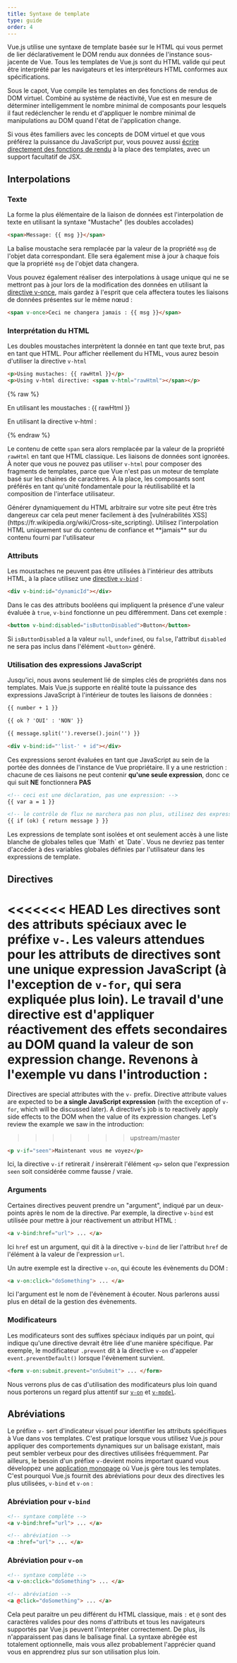 ```yaml
---
title: Syntaxe de template
type: guide
order: 4
---
```


Vue.js utilise une syntaxe de template basée sur le HTML qui vous permet de lier déclarativement le DOM rendu aux données de l'instance sous-jacente de Vue. Tous les templates de Vue.js sont du HTML valide qui peut être interprété par les navigateurs et les interpréteurs HTML conformes aux spécifications.

Sous le capot, Vue compile les templates en des fonctions de rendus de DOM virtuel. Combiné au système de réactivité, Vue est en mesure de déterminer intelligemment le nombre minimal de composants pour lesquels il faut redéclencher le rendu et d'appliquer le nombre minimal de manipulations au DOM quand l'état de l'application change.

Si vous êtes familiers avec les concepts de DOM virtuel et que vous préférez la puissance du JavaScript pur, vous pouvez aussi [écrire directement des fonctions de rendu](render-function.html) à la place des templates, avec un support facultatif de JSX.

## Interpolations

### Texte

La forme la plus élémentaire de la liaison de données est l'interpolation de texte en utilisant la syntaxe "Mustache" (les doubles accolades)

``` html
<span>Message: {{ msg }}</span>
```

La balise moustache sera remplacée par la valeur de la propriété `msg` de l'objet data correspondant. Elle sera également mise à jour à chaque fois que la propriété `msg` de l'objet data changera.

Vous pouvez également réaliser des interpolations à usage unique qui ne se mettront pas à jour lors de la modification des données en utilisant la [directive v-once](../api/#v-once), mais gardez à l'esprit que cela affectera toutes les liaisons de données présentes sur le même nœud :

``` html
<span v-once>Ceci ne changera jamais : {{ msg }}</span>
```

### Interprétation du HTML

Les doubles moustaches interprètent la donnée en tant que texte brut, pas en tant que HTML. Pour afficher réellement du HTML, vous aurez besoin d'utiliser la directive `v-html`

``` html
<p>Using mustaches: {{ rawHtml }}</p>
<p>Using v-html directive: <span v-html="rawHtml"></span></p>
```

{% raw %}
<div id="example1" class="demo">
  <p>En utilisant les moustaches : {{ rawHtml }}</p>
  <p>En utilisant la directive v-html : <span v-html="rawHtml"></span></p>
</div>
<script>
new Vue({
  el: '#example1',
  data: function () {
  	return {
  	  rawHtml: '<span style="color: red">Ceci devrait être rouge.</span>'
  	}
  }
})
</script>
{% endraw %}

Le contenu de cette `span` sera alors remplacée par la valeur de la propriété `rawHtml` en tant que HTML classique. Les liaisons de données sont ignorées. À noter que vous ne pouvez pas utiliser `v-html` pour composer des fragments de templates, parce que Vue n'est pas un moteur de template basé sur les chaines de caractères. À la place, les composants sont préférés en tant qu'unité fondamentale pour la réutilisabilité et la composition de l'interface utilisateur.

<p class="tip">Générer dynamiquement du HTML arbitraire sur votre site peut être très dangereux car cela peut mener facilement à des [vulnérabilités XSS](https://fr.wikipedia.org/wiki/Cross-site_scripting). Utilisez l'interpolation HTML uniquement sur du contenu de confiance et **jamais** sur du contenu fourni par l'utilisateur</p>

### Attributs

Les moustaches ne peuvent pas être utilisées à l'intérieur des attributs HTML, à la place utilisez une [directive `v-bind`](../api/#v-bind) :

``` html
<div v-bind:id="dynamicId"></div>
```

Dans le cas des attributs booléens qui impliquent la présence d'une valeur évaluée à `true`, `v-bind` fonctionne un peu différemment. Dans cet exemple :

``` html
<button v-bind:disabled="isButtonDisabled">Button</button>
```

Si `isButtonDisabled` a la valeur `null`, `undefined`, ou `false`, l'attribut `disabled` ne sera pas inclus dans l'élément `<button>` généré.

### Utilisation des expressions JavaScript

Jusqu'ici, nous avons seulement lié de simples clés de propriétés dans nos templates. Mais Vue.js supporte en réalité toute la puissance des expressions JavaScript à l'intérieur de toutes les liaisons de données :

``` html
{{ number + 1 }}

{{ ok ? 'OUI' : 'NON' }}

{{ message.split('').reverse().join('') }}

<div v-bind:id="'list-' + id"></div>
```

Ces expressions seront évaluées en tant que JavaScript au sein de la portée des données de l'instance de Vue propriétaire. Il y a une restriction : chacune de ces liaisons ne peut contenir **qu'une seule expression**, donc ce qui suit **NE** fonctionnera **PAS**

``` html
<!-- ceci est une déclaration, pas une expression: -->
{{ var a = 1 }}

<!-- le contrôle de flux ne marchera pas non plus, utilisez des expressions ternaires -->
{{ if (ok) { return message } }}
```

<p class="tip">Les expressions de template sont isolées et ont seulement accès à une liste blanche de globales telles que `Math` et `Date`. Vous ne devriez pas tenter d'accéder à des variables globales définies par l'utilisateur dans les expressions de template.</p>

## Directives

<<<<<<< HEAD
Les directives sont des attributs spéciaux avec le préfixe `v-`. Les valeurs attendues pour les attributs de directives sont **une unique expression JavaScript** (à l'exception de `v-for`, qui sera expliquée plus loin). Le travail d'une directive est d'appliquer réactivement des effets secondaires au DOM quand la valeur de son expression change. Revenons à l'exemple vu dans l'introduction :
=======
Directives are special attributes with the `v-` prefix. Directive attribute values are expected to be **a single JavaScript expression** (with the exception of `v-for`, which will be discussed later). A directive's job is to reactively apply side effects to the DOM when the value of its expression changes. Let's review the example we saw in the introduction:
>>>>>>> upstream/master

``` html
<p v-if="seen">Maintenant vous me voyez</p>
```

Ici, la directive `v-if` retirerait / insèrerait l'élément `<p>` selon que l'expression `seen` soit considérée comme fausse / vraie.

### Arguments

Certaines directives peuvent prendre un "argument", indiqué par un deux-points après le nom de la directive. Par exemple, la directive `v-bind` est utilisée pour mettre à jour réactivement un attribut HTML :

``` html
<a v-bind:href="url"> ... </a>
```

Ici `href` est un argument, qui dit à la directive `v-bind` de lier l'attribut `href` de l'élément à la valeur de l'expression `url`.

Un autre exemple est la directive `v-on`, qui écoute les évènements du DOM :

``` html
<a v-on:click="doSomething"> ... </a>
```

Ici l'argument est le nom de l'évènement à écouter. Nous parlerons aussi plus en détail de la gestion des évènements.

### Modificateurs

Les modificateurs sont des suffixes spéciaux indiqués par un point, qui indique qu'une directive devrait être liée d'une manière spécifique. Par exemple, le modificateur `.prevent` dit à la directive `v-on` d'appeler `event.preventDefault()` lorsque l'évènement survient.

``` html
<form v-on:submit.prevent="onSubmit"> ... </form>
```

Nous verrons plus de cas d'utilisation des modificateurs plus loin quand nous porterons un regard plus attentif sur [`v-on`](events.html#Event-Modifiers) et [`v-model`](events.html#Modificateurs-d’evenements).

## Abréviations

Le préfixe `v-` sert d'indicateur visuel pour identifier les attributs spécifiques à Vue dans vos templates. C'est pratique lorsque vous utilisez Vue.js pour appliquer des comportements dynamiques sur un balisage existant, mais peut sembler verbeux pour des directives utilisées fréquemment. Par ailleurs, le besoin d'un préfixe `v-`devient moins important quand vous développez une [application monopage](https://fr.wikipedia.org/wiki/Application_web_monopage) où Vue.js gère tous les templates. C'est pourquoi Vue.js fournit des abréviations pour deux des directives les plus utilisées, `v-bind` et `v-on` :

### Abréviation pour `v-bind`

``` html
<!-- syntaxe complète -->
<a v-bind:href="url"> ... </a>

<!-- abréviation -->
<a :href="url"> ... </a>
```

### Abréviation pour `v-on`

``` html
<!-- syntaxe complète -->
<a v-on:click="doSomething"> ... </a>

<!-- abréviation -->
<a @click="doSomething"> ... </a>
```

Cela peut paraitre un peu différent du HTML classique, mais `:` et `@` sont des caractères valides pour des noms d'attributs et tous les navigateurs supportés par Vue.js peuvent l'interpréter correctement. De plus, ils n'apparaissent pas dans le balisage final. La syntaxe abrégée est totalement optionnelle, mais vous allez probablement l'apprécier quand vous en apprendrez plus sur son utilisation plus loin.
